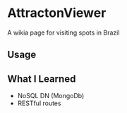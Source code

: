 # AttractonViewer

A wikia page for visiting spots in Brazil

## Usage

## What I Learned

* NoSQL DN (MongoDb)
* RESTful routes
